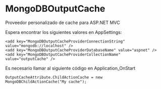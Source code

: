 MongoDBOutputCache
==================

Proveedor personalizado de cache para ASP.NET MVC

Espera encontrar los siguientes valores en AppSettings:

    <add key="MongoDBOutputCacheProviderConnectionString" value="mongodb://localhost" />
    <add key="MongoDBOutputCacheProviderDatabaseName" value="aspnet" />
    <add key="MongoDBOutputCacheProviderCollectionName" value="outputCache" />

Es necesario llamar al siguiente código en Application_OnStart
<pre><code>OutputCacheAttribute.ChildActionCache = new MongoDBChildActionCache("My cache");</code></pre>